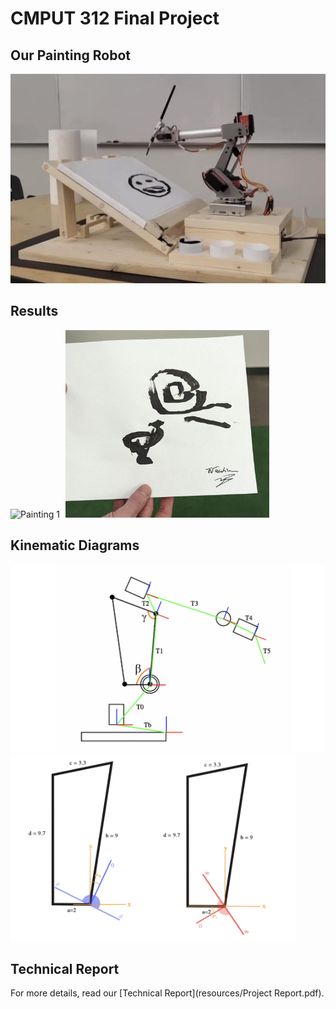 # CMPUT 312 Final Project

## Our Painting Robot

[![Watch the Video](resources/Robot.png)](https://photos.google.com/share/AF1QipMm_9I5ymEb86WxbZSNDlj_BxI9Lhrf1RMf6O_hSO579yHAU32oibqd-Wmu_defCg/photo/AF1QipMk6RyKVxiLhrptDrMct7TMBOZpjvt5uEaxg1G3?key=V2tucU9QQl9vTTFUNG5zUGpNWEF6Ui04NzE4cy1B)

## Results

<p float="left">
  <img src="resources/Painting1.png" alt="Painting 1" style="height: 300px; margin-right: 1%;" />
  <img src="resources/Painting2.png" alt="Painting 2" style="height: 300px;" />
</p>

## Kinematic Diagrams

<p float="left">
  <img src="resources/Linkage.png" alt="Linkage Diagram" style="height: 300px; margin-right: 1%;" />
  <img src="resources/Parallelogram.png" alt="Parallelogram Diagram" style="height: 300px;" />
</p>

## Technical Report

For more details, read our [Technical Report](resources/Project Report.pdf).
